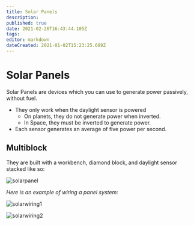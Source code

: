 ```yaml
---
title: Solar Panels
description: 
published: true
date: 2021-02-26T16:43:44.105Z
tags: 
editor: markdown
dateCreated: 2021-01-02T15:23:25.689Z
---
```


# Solar Panels

Solar Panels are devices which you can use to generate power passively, without fuel.
- They only work when the daylight sensor is powered
  - On planets, they do not generate power when inverted.
  - In Space, they must be inverted to generate power.
- Each sensor generates an average of five power per second.

## Multiblock

They are built with a workbench, diamond block, and daylight sensor stacked like so:

![solarpanel]

*Here is an example of wiring a panel system:* 

![solarwiring1]

![solarwiring2]

[solarpanel]: https://i.imgur.com/o0Vhfsl.png
[solarwiring1]: https://i.imgur.com/9AWMTWk.png
[solarwiring2]: https://i.imgur.com/ydKRfVa.png
